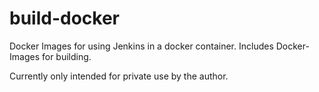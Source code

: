 # build-docker
Docker Images for using Jenkins in a docker container.
Includes Docker-Images for building.

Currently only intended for private use by the author.
